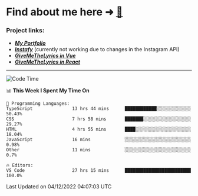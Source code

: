 # Find about me here ➜ [🧑](https://pauabella.dev)

### Project links:
- ***[My Portfolio](https://pauabella.dev)***
- ***[Instafy](https://instafy.me)*** (currently not working due to changes in the Instagram API)
- ***[GiveMeTheLyrics in Vue](https://lyrics.pauabella.dev)***
- ***[GiveMeTheLyrics in React](https://pauabella.dev/GiveMeTheLyrics)***

---
<!--START_SECTION:waka-->
![Code Time](http://img.shields.io/badge/Code%20Time-1%2C708%20hrs%2039%20mins-blue)

📊 **This Week I Spent My Time On** 

```text
💬 Programming Languages: 
TypeScript               13 hrs 44 mins      ████████████░░░░░░░░░░░░░   50.43% 
CSS                      7 hrs 58 mins       ███████░░░░░░░░░░░░░░░░░░   29.27% 
HTML                     4 hrs 55 mins       ████░░░░░░░░░░░░░░░░░░░░░   18.04% 
JavaScript               16 mins             ░░░░░░░░░░░░░░░░░░░░░░░░░   0.98% 
Other                    11 mins             ░░░░░░░░░░░░░░░░░░░░░░░░░   0.7%

🔥 Editors: 
VS Code                  27 hrs 15 mins      █████████████████████████   100.0%

```


 Last Updated on 04/12/2022 04:07:03 UTC
<!--END_SECTION:waka-->
